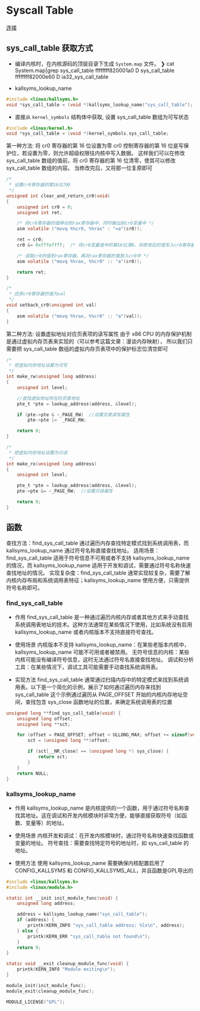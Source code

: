 # Syscall Table

[连接](https://filippo.io/linux-syscall-table/)

## sys_call_table 获取方式

- 编译内核时，在内核源码的顶层目录下生成 `System.map` 文件。
❯ cat System.map|grep sys_call_table
ffffffff820001a0 D sys_call_table
ffffffff82000e60 D ia32_sys_call_table

- kallsyms_lookup_name

```c
#include <linux/kallsyms.h>
void *sys_call_table = (void *)kallsyms_lookup_name("sys_call_table");
```

- 直接从 `kernel_symbols` 结构体中获取, 设置 sys_call_table 数组为可写状态
```c
#include <linux/kernel.h>
void *sys_call_table = (void *)kernel_symbols.sys_call_table;
```

第一种方法: 将 cr0 寄存器的第 16 位设置为零
cr0 控制寄存器的第 16 位是写保护位，若设置为零，则允许超级权限往内核中写入数据。
这样我们可以在修改 sys_call_table 数组的值前，将 cr0 寄存器的第 16 位清零，使其可以修改 sys_call_table 数组的内容。
当修改完后，又将那一位复原即可
```c
/*
 * 设置cr0寄存器的第16位为0
 */
unsigned int clear_and_return_cr0(void)
{
    unsigned int cr0 = 0;
    unsigned int ret;

    /* 将cr0寄存器的值移动到rax寄存器中，同时输出到cr0变量中 */
    asm volatile ("movq %%cr0, %%rax" : "=a"(cr0));

    ret = cr0;
    cr0 &= 0xfffeffff;  /* 将cr0变量值中的第16位清0，将修改后的值写入cr0寄存器 */

    /* 读取cr0的值到rax寄存器，再将rax寄存器的值放入cr0中 */
    asm volatile ("movq %%rax, %%cr0" :: "a"(cr0));

    return ret;
}

/*
 * 还原cr0寄存器的值为val
 */
void setback_cr0(unsigned int val)
{
    asm volatile ("movq %%rax, %%cr0" :: "a"(val));
}
```

第二种方法: 设置虚拟地址对应页表项的读写属性
由于 x86 CPU 的内存保护机制是通过虚拟内存页表来实现的（可以参考这篇文章：漫谈内存映射），
所以我们只需要把 sys_call_table 数组的虚拟内存页表项中的保护标志位清空即可

```c
/*
 * 把虚拟内存地址设置为可写
 */
int make_rw(unsigned long address)
{
    unsigned int level;

    //查找虚拟地址所在的页表地址
    pte_t *pte = lookup_address(address, &level);

    if (pte->pte & ~_PAGE_RW)  //设置页表读写属性
        pte->pte |=  _PAGE_RW;

    return 0;
}

/*
 * 把虚拟内存地址设置为只读
 */
int make_ro(unsigned long address)
{
    unsigned int level;

    pte_t *pte = lookup_address(address, &level);
    pte->pte &= ~_PAGE_RW;  //设置只读属性

    return 0;
}
```

## 函数

查找方法：find_sys_call_table 通过遍历内存查找特定模式找到系统调用表，而 kallsyms_lookup_name 通过符号名称直接查找地址。
适用场景：find_sys_call_table 适用于符号信息不可用或者不支持 kallsyms_lookup_name 的情况，而 kallsyms_lookup_name 适用于开发和调试，需要通过符号名称快速查找地址的情况。
实现复杂度：find_sys_call_table 通常实现较复杂，需要了解内核内存布局和系统调用表特征；kallsyms_lookup_name 使用方便，只需提供符号名称即可。

### find_sys_call_table

- 作用
find_sys_call_table 是一种通过遍历内核内存或者其他方式来手动查找系统调用表地址的技术。这种方法通常在某些情况下使用，比如系统没有启用 kallsyms_lookup_name 或者内核版本不支持直接符号查找。

- 使用场景
内核版本不支持 kallsyms_lookup_name：在某些老版本内核中，kallsyms_lookup_name 可能不可用或者被禁用。
无符号信息的内核：某些内核可能没有编译符号信息，这时无法通过符号名直接查找地址。
调试和分析工具：在某些情况下，调试工具可能需要手动查找系统调用表。

- 实现方法
find_sys_call_table 通常通过扫描内存中的特定模式来找到系统调用表。以下是一个简化的示例，展示了如何通过遍历内存来找到 sys_call_table
这个示例通过遍历从 PAGE_OFFSET 开始的内核内存地址空间，查找包含 sys_close 函数地址的位置，来确定系统调用表的位置
```c
unsigned long **find_sys_call_table(void) {
    unsigned long offset;
    unsigned long **sct;

    for (offset = PAGE_OFFSET; offset < ULLONG_MAX; offset += sizeof(void *)) {
        sct = (unsigned long **)offset;

        if (sct[__NR_close] == (unsigned long *) sys_close) {
            return sct;
        }
    }
    return NULL;
}
```


### kallsyms_lookup_name

- 作用
kallsyms_lookup_name 是内核提供的一个函数，用于通过符号名称查找其地址。这在调试和开发内核模块时非常方便，能够直接获取符号（如函数、变量等）的地址。

- 使用场景
内核开发和调试：在开发内核模块时，通过符号名称快速查找函数或变量的地址。
符号查找：需要查找特定符号的地址时，如 sys_call_table 的地址。

- 使用方法
使用 kallsyms_lookup_name 需要确保内核配置启用了 CONFIG_KALLSYMS 和 CONFIG_KALLSYMS_ALL，并且函数是GPL导出的

```c
#include <linux/kallsyms.h>
#include <linux/module.h>

static int __init init_module_func(void) {
    unsigned long address;

    address = kallsyms_lookup_name("sys_call_table");
    if (address) {
        printk(KERN_INFO "sys_call_table address: %lx\n", address);
    } else {
        printk(KERN_ERR "sys_call_table not found\n");
    }
    return 0;
}

static void __exit cleanup_module_func(void) {
    printk(KERN_INFO "Module exiting\n");
}

module_init(init_module_func);
module_exit(cleanup_module_func);

MODULE_LICENSE("GPL");
```

